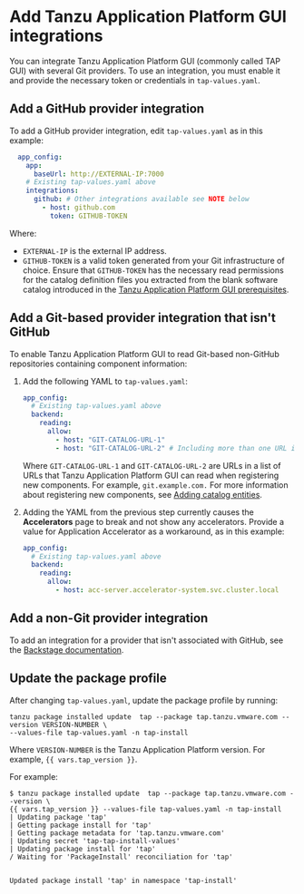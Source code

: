 # Add Tanzu Application Platform GUI integrations

You can integrate Tanzu Application Platform GUI (commonly called TAP GUI) with several Git providers.
To use an integration, you must enable it and provide the necessary token or credentials in
`tap-values.yaml`.

## <a id="add-github-integration"></a> Add a GitHub provider integration

To add a GitHub provider integration, edit `tap-values.yaml` as in this example:

```yaml
  app_config:
    app:
      baseUrl: http://EXTERNAL-IP:7000
    # Existing tap-values.yaml above
    integrations:
      github: # Other integrations available see NOTE below
        - host: github.com
          token: GITHUB-TOKEN
```

Where:

- `EXTERNAL-IP` is the external IP address.
- `GITHUB-TOKEN` is a valid token generated from your Git infrastructure of choice. Ensure that
  `GITHUB-TOKEN` has the necessary read permissions for the catalog definition files you extracted
  from the blank software catalog introduced in the
  [Tanzu Application Platform GUI prerequisites](../prerequisites.hbs.md#tap-gui).

## <a id="add-non-gh-integration"></a> Add a Git-based provider integration that isn't GitHub

To enable Tanzu Application Platform GUI to read Git-based non-GitHub repositories containing
component information:

1. Add the following YAML to `tap-values.yaml`:

    ```yaml
    app_config:
      # Existing tap-values.yaml above
      backend:
        reading:
          allow:
            - host: "GIT-CATALOG-URL-1"
            - host: "GIT-CATALOG-URL-2" # Including more than one URL is optional
    ```

   Where `GIT-CATALOG-URL-1` and `GIT-CATALOG-URL-2` are URLs in a list of URLs that
   Tanzu Application Platform GUI can read when registering new components.
   For example, `git.example.com.`
   For more information about registering new components, see
   [Adding catalog entities](catalog/catalog-operations.hbs.md#add-cat-entities).

2. Adding the YAML from the previous step currently causes the **Accelerators** page to break and not
   show any accelerators. Provide a value for Application Accelerator as a workaround, as in this
   example:

    ```yaml
    app_config:
      # Existing tap-values.yaml above
      backend:
        reading:
          allow:
            - host: acc-server.accelerator-system.svc.cluster.local
    ```

## <a id="add-non-git-integration"></a> Add a non-Git provider integration

To add an integration for a provider that isn't associated with GitHub, see the
[Backstage documentation](https://backstage.io/docs/integrations/).

## <a id="update-package-profile"></a> Update the package profile

After changing `tap-values.yaml`, update the package profile by running:

```console
tanzu package installed update  tap --package tap.tanzu.vmware.com --version VERSION-NUMBER \
--values-file tap-values.yaml -n tap-install
```

Where `VERSION-NUMBER` is the Tanzu Application Platform version. For example, `{{ vars.tap_version }}`.

For example:

```console
$ tanzu package installed update  tap --package tap.tanzu.vmware.com --version \
{{ vars.tap_version }} --values-file tap-values.yaml -n tap-install
| Updating package 'tap'
| Getting package install for 'tap'
| Getting package metadata for 'tap.tanzu.vmware.com'
| Updating secret 'tap-tap-install-values'
| Updating package install for 'tap'
/ Waiting for 'PackageInstall' reconciliation for 'tap'


Updated package install 'tap' in namespace 'tap-install'
```
